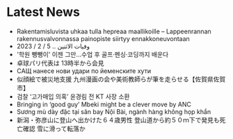 # Latest News
-  Rakentamisluvista uhkaa tulla hepreaa maallikoille – Lappeenrannan rakennusvalvonnassa painopiste siirtyy ennakkoneuvontaan
-  وفيات الاثنين .. 5 / 2 / 2023
-  '학원 뺑뺑이' 이젠 그만…수업 후 골프·펜싱·코딩까지 배운다
-  卓球パリ代表は 13時半から会見
-  САЩ нанесе нови удари по йеменските хути
-  似顔絵で被災地支援 九州漫画の会や美術教師らが筆を走らせる【佐賀県佐賀市】
-  검찰 ‘고가매입 의혹’ 윤경림 전 KT 사장 소환
-  Bringing in ‘good guy’ Mbeki might be a clever move by ANC
-  Sương mù dày đặc tại sân bay Nội Bài, ngành hàng không họp khẩn
-  新潟・弥彦山に登山へ出かけた６４歳男性 登山道から約５０ｍ下で発見も死亡確認 雪に滑って転落か
